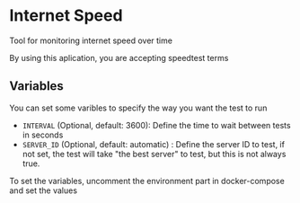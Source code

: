 # Internet Speed

Tool for monitoring internet speed over time

By using this aplication, you are accepting speedtest terms

## Variables

You can set some varibles to specify the way you want the test to run

- `INTERVAL` (Optional, default: 3600): Define the time to wait between tests in seconds
- `SERVER_ID` (Optional, default: automatic) : Define the server ID to test, if not set, the test will take "the best server" to test, but this is not always true.

To set the variables, uncomment the environment part in docker-compose and set the values